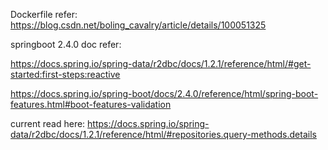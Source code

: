 Dockerfile refer:
https://blog.csdn.net/boling_cavalry/article/details/100051325

springboot 2.4.0 doc refer:

https://docs.spring.io/spring-data/r2dbc/docs/1.2.1/reference/html/#get-started:first-steps:reactive

https://docs.spring.io/spring-boot/docs/2.4.0/reference/html/spring-boot-features.html#boot-features-validation


current read here:
https://docs.spring.io/spring-data/r2dbc/docs/1.2.1/reference/html/#repositories.query-methods.details

